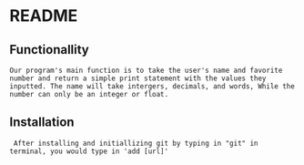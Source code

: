  # README
  
 ## Functionallity

    Our program's main function is to take the user's name and favorite number and return a simple print statement with the values they inputted. The name will take intergers, decimals, and words, While the number can only be an integer or float.
    
 ## Installation
     After installing and initiallizing git by typing in "git" in terminal, you would type in 'add [url]'